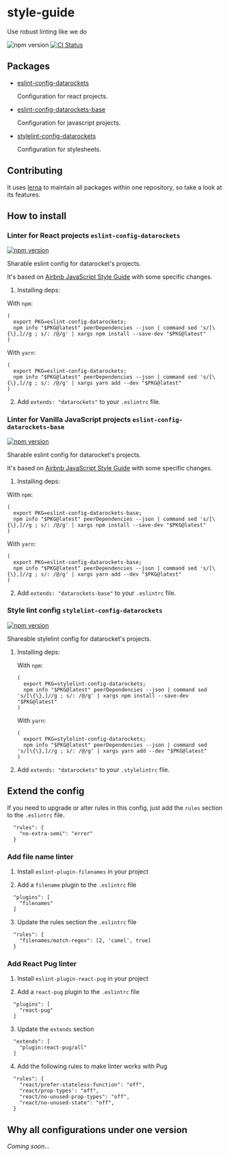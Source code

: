 # style-guide

Use robust linting like we do

![npm version](https://img.shields.io/npm/v/eslint-config-datarockets.svg?longCache)
[![CI Status](https://img.shields.io/circleci/project/github/datarockets/style-guide/master.svg?longCache)](https://circleci.com/gh/datarockets/style-guide/tree/master)

## Packages

* [eslint-config-datarockets](./packages/eslint-config)
  
  Configuration for react projects.
  
* [eslint-config-datarockets-base](./packages/eslint-config-base)
  
  Configuration for javascript projects.

* [stylelint-config-datarockets](./packages/stylelint-config)

  Configuration for stylesheets.

## Contributing

It uses [lerna](https://lernajs.io) to maintain all packages within one repository, so take a look at its features.

## How to install

### Linter for React projects `eslint-config-datarockets`

[![npm version](https://img.shields.io/npm/v/eslint-config-datarockets.svg?style=flat-square)](https://www.npmjs.com/package/eslint-config-datarockets)

Sharable eslint config for datarocket's projects.

It's based on [Airbnb JavaScript Style Guide](https://github.com/airbnb/javascript) with some specific changes.

1. Installing deps:

  With `npm`:

  ```
  (
    export PKG=eslint-config-datarockets;
    npm info "$PKG@latest" peerDependencies --json | command sed 's/[\{\},]//g ; s/: /@/g' | xargs npm install --save-dev "$PKG@latest"
  )
  ```

  With `yarn`:

  ```
  (
    export PKG=eslint-config-datarockets;
    npm info "$PKG@latest" peerDependencies --json | command sed 's/[\{\},]//g ; s/: /@/g' | xargs yarn add --dev "$PKG@latest"
  )
  ```

2. Add `extends: "datarockets"` to your `.eslintrc` file.

### Linter for Vanilla JavaScript projects `eslint-config-datarockets-base`

[![npm version](https://img.shields.io/npm/v/eslint-config-datarockets-base.svg?style=flat-square)](https://www.npmjs.com/package/eslint-config-datarockets-base)

Sharable eslint config for datarocket's projects.

It's based on [Airbnb JavaScript Style Guide](https://github.com/airbnb/javascript) with some specific changes.

1. Installing deps:

  With `npm`:

  ```
  (
    export PKG=eslint-config-datarockets-base;
    npm info "$PKG@latest" peerDependencies --json | command sed 's/[\{\},]//g ; s/: /@/g' | xargs npm install --save-dev "$PKG@latest"
  )
  ```

  With `yarn`:

  ```
  (
    export PKG=eslint-config-datarockets-base;
    npm info "$PKG@latest" peerDependencies --json | command sed 's/[\{\},]//g ; s/: /@/g' | xargs yarn add --dev "$PKG@latest"
  )
  ```

2. Add `extends: "datarockets-base"` to your `.eslintrc` file.

### Style lint config `stylelint-config-datarockets`

[![npm version](https://img.shields.io/npm/v/stylelint-config-datarockets.svg)](https://www.npmjs.com/package/stylelint-config-datarockets)

Shareable stylelint config for datarocket's projects.

1. Installing deps:

   With `npm`:

   ```
   (
     export PKG=stylelint-config-datarockets;
     npm info "$PKG@latest" peerDependencies --json | command sed 's/[\{\},]//g ; s/: /@/g' | xargs npm install --save-dev "$PKG@latest"
   )
   ```

   With `yarn`:

   ```
   (
     export PKG=stylelint-config-datarockets;
     npm info "$PKG@latest" peerDependencies --json | command sed 's/[\{\},]//g ; s/: /@/g' | xargs yarn add --dev "$PKG@latest"
   )
   ```

2. Add `extends: "datarockets"` to your `.stylelintrc` file.

## Extend the config

If you need to upgrade or alter rules in this config, just add the `rules` section to the `.eslintrc` file.
  ```
    "rules": {
      "no-extra-semi": "error"
    }
  ```

### Add file name linter

1. Install `eslint-plugin-filenames` in your project

2. Add a `filename` plugin to the `.eslintrc` file
  ```
    "plugins": [
      "filenames"
    ]
  ```

3. Update the rules section the `.eslintrc` file 
  ```
    "rules": {
      "filenames/match-regex": [2, 'camel', true]
    }
  ```

### Add React Pug linter

1. Install `eslint-plugin-react-pug` in your project

2. Add a `react-pug` plugin to the `.eslintrc` file
  ```
    "plugins": [
      "react-pug"
    ]
  ```

3. Update the `extends` section
  ```
    "extends": [
      "plugin:react-pug/all"
    ]
  ```

4. Add the following rules to make linter works with Pug
  ```
    "rules": {
      "react/prefer-stateless-function": "off",
      "react/prop-types': "off",
      "react/no-unused-prop-types": "off",
      "react/no-unused-state": "off",
    }
  ```

## Why all configurations under one version

*Coming soon...*
